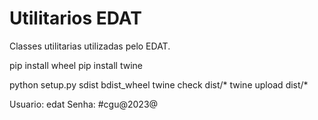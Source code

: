 # Utilitarios EDAT
Classes utilitarias utilizadas pelo EDAT.

pip install wheel
pip install twine

python setup.py sdist bdist_wheel
twine check dist/*
twine upload dist/*

Usuario: edat
Senha: #cgu@2023@

